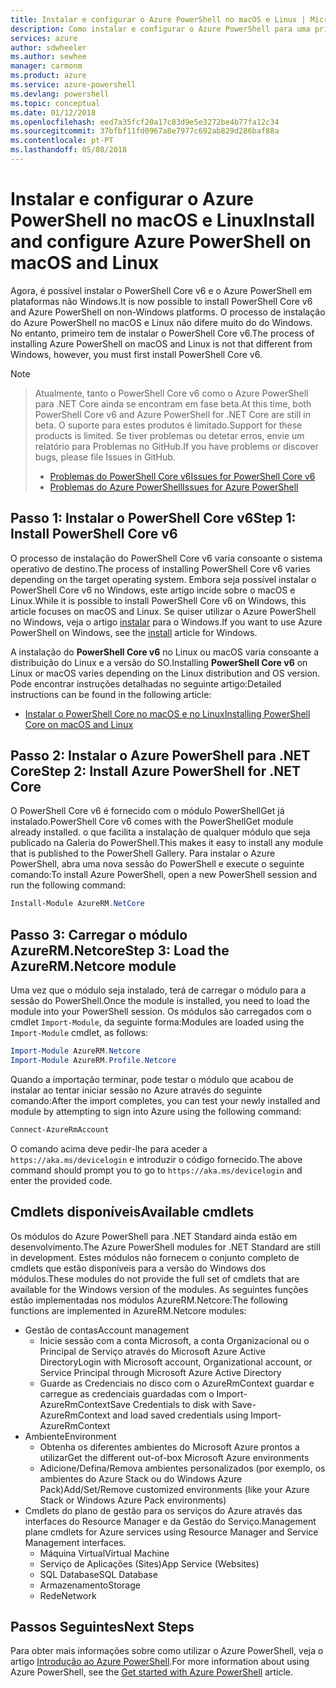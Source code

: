 ```yaml
---
title: Instalar e configurar o Azure PowerShell no macOS e Linux | Microsoft Docs
description: Como instalar e configurar o Azure PowerShell para uma primeira utilização no macOS e Linux.
services: azure
author: sdwheeler
ms.author: sewhee
manager: carmonm
ms.product: azure
ms.service: azure-powershell
ms.devlang: powershell
ms.topic: conceptual
ms.date: 01/12/2018
ms.openlocfilehash: eed7a35fcf20a17c83d9e5e3272be4b77fa12c34
ms.sourcegitcommit: 37bfbf11fd0967a8e7977c692ab829d286baf88a
ms.contentlocale: pt-PT
ms.lasthandoff: 05/08/2018
---
```

# <a name="install-and-configure-azure-powershell-on-macos-and-linux"></a><span data-ttu-id="a71f2-103">Instalar e configurar o Azure PowerShell no macOS e Linux</span><span class="sxs-lookup"><span data-stu-id="a71f2-103">Install and configure Azure PowerShell on macOS and Linux</span></span>

<span data-ttu-id="a71f2-104">Agora, é possível instalar o PowerShell Core v6 e o Azure PowerShell em plataformas não Windows.</span><span class="sxs-lookup"><span data-stu-id="a71f2-104">It is now possible to install PowerShell Core v6 and Azure PowerShell on non-Windows platforms.</span></span>
<span data-ttu-id="a71f2-105">O processo de instalação do Azure PowerShell no macOS e Linux não difere muito do do Windows. No entanto, primeiro tem de instalar o PowerShell Core v6.</span><span class="sxs-lookup"><span data-stu-id="a71f2-105">The process of installing Azure PowerShell on macOS and Linux is not that different from Windows, however, you must first install PowerShell Core v6.</span></span>

> [!NOTE]

> <span data-ttu-id="a71f2-106">Atualmente, tanto o PowerShell Core v6 como o Azure PowerShell para .NET Core ainda se encontram em fase beta.</span><span class="sxs-lookup"><span data-stu-id="a71f2-106">At this time, both PowerShell Core v6 and Azure PowerShell for .NET Core are still in beta.</span></span>
> <span data-ttu-id="a71f2-107">O suporte para estes produtos é limitado.</span><span class="sxs-lookup"><span data-stu-id="a71f2-107">Support for these products is limited.</span></span> <span data-ttu-id="a71f2-108">Se tiver problemas ou detetar erros, envie um relatório para Problemas no GitHub.</span><span class="sxs-lookup"><span data-stu-id="a71f2-108">If you have problems or discover bugs, please file Issues in GitHub.</span></span>
>
> * [<span data-ttu-id="a71f2-109">Problemas do PowerShell Core v6</span><span class="sxs-lookup"><span data-stu-id="a71f2-109">Issues for PowerShell Core v6</span></span>](https://github.com/PowerShell/PowerShell/issues)
> * [<span data-ttu-id="a71f2-110">Problemas do Azure PowerShell</span><span class="sxs-lookup"><span data-stu-id="a71f2-110">Issues for Azure PowerShell</span></span>](https://github.com/azure/azure-docs-powershell/issues)

## <a name="step-1-install-powershell-core-v6"></a><span data-ttu-id="a71f2-111">Passo 1: Instalar o PowerShell Core v6</span><span class="sxs-lookup"><span data-stu-id="a71f2-111">Step 1: Install PowerShell Core v6</span></span>

<span data-ttu-id="a71f2-112">O processo de instalação do PowerShell Core v6 varia consoante o sistema operativo de destino.</span><span class="sxs-lookup"><span data-stu-id="a71f2-112">The process of installing PowerShell Core v6 varies depending on the target operating system.</span></span>
<span data-ttu-id="a71f2-113">Embora seja possível instalar o PowerShell Core v6 no Windows, este artigo incide sobre o macOS e Linux.</span><span class="sxs-lookup"><span data-stu-id="a71f2-113">While it is possible to install PowerShell Core v6 on Windows, this article focuses on macOS and Linux.</span></span> <span data-ttu-id="a71f2-114">Se quiser utilizar o Azure PowerShell no Windows, veja o artigo [instalar](./install-azurerm-ps.md) para o Windows.</span><span class="sxs-lookup"><span data-stu-id="a71f2-114">If you want to use Azure PowerShell on Windows, see the [install](./install-azurerm-ps.md) article for Windows.</span></span>

<span data-ttu-id="a71f2-115">A instalação do **PowerShell Core v6** no Linux ou macOS varia consoante a distribuição do Linux e a versão do SO.</span><span class="sxs-lookup"><span data-stu-id="a71f2-115">Installing **PowerShell Core v6** on Linux or macOS varies depending on the Linux distribution and OS version.</span></span>
<span data-ttu-id="a71f2-116">Pode encontrar instruções detalhadas no seguinte artigo:</span><span class="sxs-lookup"><span data-stu-id="a71f2-116">Detailed instructions can be found in the following article:</span></span>

- [<span data-ttu-id="a71f2-117">Instalar o PowerShell Core no macOS e no Linux</span><span class="sxs-lookup"><span data-stu-id="a71f2-117">Installing PowerShell Core on macOS and Linux</span></span>](/powershell/scripting/setup/installing-powershell-core-on-macos-and-linux)

## <a name="step-2-install-azure-powershell-for-net-core"></a><span data-ttu-id="a71f2-118">Passo 2: Instalar o Azure PowerShell para .NET Core</span><span class="sxs-lookup"><span data-stu-id="a71f2-118">Step 2: Install Azure PowerShell for .NET Core</span></span>

<span data-ttu-id="a71f2-119">O PowerShell Core v6 é fornecido com o módulo PowerShellGet já instalado.</span><span class="sxs-lookup"><span data-stu-id="a71f2-119">PowerShell Core v6 comes with the PowerShellGet module already installed.</span></span> <span data-ttu-id="a71f2-120">o que facilita a instalação de qualquer módulo que seja publicado na Galeria do PowerShell.</span><span class="sxs-lookup"><span data-stu-id="a71f2-120">This makes it easy to install any module that is published to the PowerShell Gallery.</span></span> <span data-ttu-id="a71f2-121">Para instalar o Azure PowerShell, abra uma nova sessão do PowerShell e execute o seguinte comando:</span><span class="sxs-lookup"><span data-stu-id="a71f2-121">To install Azure PowerShell, open a new PowerShell session and run the following command:</span></span>

```powershell
Install-Module AzureRM.NetCore
```

## <a name="step-3-load-the-azurermnetcore-module"></a><span data-ttu-id="a71f2-122">Passo 3: Carregar o módulo AzureRM.Netcore</span><span class="sxs-lookup"><span data-stu-id="a71f2-122">Step 3: Load the AzureRM.Netcore module</span></span>

<span data-ttu-id="a71f2-123">Uma vez que o módulo seja instalado, terá de carregar o módulo para a sessão do PowerShell.</span><span class="sxs-lookup"><span data-stu-id="a71f2-123">Once the module is installed, you need to load the module into your PowerShell session.</span></span> <span data-ttu-id="a71f2-124">Os módulos são carregados com o cmdlet `Import-Module`, da seguinte forma:</span><span class="sxs-lookup"><span data-stu-id="a71f2-124">Modules are loaded using the `Import-Module` cmdlet, as follows:</span></span>

```powershell
Import-Module AzureRM.Netcore
Import-Module AzureRM.Profile.Netcore
```

<span data-ttu-id="a71f2-125">Quando a importação terminar, pode testar o módulo que acabou de instalar ao tentar iniciar sessão no Azure através do seguinte comando:</span><span class="sxs-lookup"><span data-stu-id="a71f2-125">After the import completes, you can test your newly installed and module by attempting to sign into Azure using the following command:</span></span>

```powershell
Connect-AzureRmAccount
```

<span data-ttu-id="a71f2-126">O comando acima deve pedir-lhe para aceder a `https://aka.ms/devicelogin` e introduzir o código fornecido.</span><span class="sxs-lookup"><span data-stu-id="a71f2-126">The above command should prompt you to go to `https://aka.ms/devicelogin` and enter the provided code.</span></span>

## <a name="available-cmdlets"></a><span data-ttu-id="a71f2-127">Cmdlets disponíveis</span><span class="sxs-lookup"><span data-stu-id="a71f2-127">Available cmdlets</span></span>

<span data-ttu-id="a71f2-128">Os módulos do Azure PowerShell para .NET Standard ainda estão em desenvolvimento.</span><span class="sxs-lookup"><span data-stu-id="a71f2-128">The Azure PowerShell modules for .NET Standard are still in development.</span></span> <span data-ttu-id="a71f2-129">Estes módulos não fornecem o conjunto completo de cmdlets que estão disponíveis para a versão do Windows dos módulos.</span><span class="sxs-lookup"><span data-stu-id="a71f2-129">These modules do not provide the full set of cmdlets that are available for the Windows version of the modules.</span></span> <span data-ttu-id="a71f2-130">As seguintes funções estão implementadas nos módulos AzureRM.Netcore:</span><span class="sxs-lookup"><span data-stu-id="a71f2-130">The following functions are implemented in AzureRM.Netcore modules:</span></span>

* <span data-ttu-id="a71f2-131">Gestão de contas</span><span class="sxs-lookup"><span data-stu-id="a71f2-131">Account management</span></span>
  - <span data-ttu-id="a71f2-132">Inicie sessão com a conta Microsoft, a conta Organizacional ou o Principal de Serviço através do Microsoft Azure Active Directory</span><span class="sxs-lookup"><span data-stu-id="a71f2-132">Login with Microsoft account, Organizational account, or Service Principal through Microsoft Azure Active Directory</span></span>
  - <span data-ttu-id="a71f2-133">Guarde as Credenciais no disco com o AzureRmContext guardar e carregue as credenciais guardadas com o Import-AzureRmContext</span><span class="sxs-lookup"><span data-stu-id="a71f2-133">Save Credentials to disk with Save-AzureRmContext and load saved credentials using Import-AzureRmContext</span></span>
* <span data-ttu-id="a71f2-134">Ambiente</span><span class="sxs-lookup"><span data-stu-id="a71f2-134">Environment</span></span>
  - <span data-ttu-id="a71f2-135">Obtenha os diferentes ambientes do Microsoft Azure prontos a utilizar</span><span class="sxs-lookup"><span data-stu-id="a71f2-135">Get the different out-of-box Microsoft Azure environments</span></span>
  - <span data-ttu-id="a71f2-136">Adicione/Defina/Remova ambientes personalizados (por exemplo, os ambientes do Azure Stack ou do Windows Azure Pack)</span><span class="sxs-lookup"><span data-stu-id="a71f2-136">Add/Set/Remove customized environments (like your Azure Stack or Windows Azure Pack environments)</span></span>
* <span data-ttu-id="a71f2-137">Cmdlets do plano de gestão para os serviços do Azure através das interfaces do Resource Manager e da Gestão do Serviço.</span><span class="sxs-lookup"><span data-stu-id="a71f2-137">Management plane cmdlets for Azure services using Resource Manager and Service Management interfaces.</span></span>
  - <span data-ttu-id="a71f2-138">Máquina Virtual</span><span class="sxs-lookup"><span data-stu-id="a71f2-138">Virtual Machine</span></span>
  - <span data-ttu-id="a71f2-139">Serviço de Aplicações (Sites)</span><span class="sxs-lookup"><span data-stu-id="a71f2-139">App Service (Websites)</span></span>
  - <span data-ttu-id="a71f2-140">SQL Database</span><span class="sxs-lookup"><span data-stu-id="a71f2-140">SQL Database</span></span>
  - <span data-ttu-id="a71f2-141">Armazenamento</span><span class="sxs-lookup"><span data-stu-id="a71f2-141">Storage</span></span>
  - <span data-ttu-id="a71f2-142">Rede</span><span class="sxs-lookup"><span data-stu-id="a71f2-142">Network</span></span>

## <a name="next-steps"></a><span data-ttu-id="a71f2-143">Passos Seguintes</span><span class="sxs-lookup"><span data-stu-id="a71f2-143">Next Steps</span></span>

<span data-ttu-id="a71f2-144">Para obter mais informações sobre como utilizar o Azure PowerShell, veja o artigo [Introdução ao Azure PowerShell](get-started-azureps.md).</span><span class="sxs-lookup"><span data-stu-id="a71f2-144">For more information about using Azure PowerShell, see the [Get started with Azure PowerShell](get-started-azureps.md) article.</span></span>
